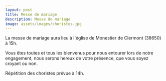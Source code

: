 ```yaml
---
layout: post
title: Messe de mariage
description: Messe de mariage
image: assets/images/choristes.jpg
---
```


La messe de mariage aura lieu à l'église de Monestier de Clermont (38650) à 15h.

Vous êtes toutes et tous les bienvenus pour nous entourer lors de notre engagement, nous serons hereux de votre présence, que vous soyez croyant ou non.

Répétition des choristes prévue à 14h.
